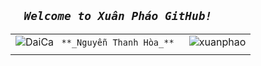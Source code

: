## **_`   Welcome to Xuân Pháo GitHub!   `_**
|  | |
| :---: | :---: |
| ![DaiCa](https://user-images.githubusercontent.com/83102917/224762789-b8ded563-bcf5-4d1c-b0f4-dc3300b00cd3.png) `  **_Nguyễn Thanh Hòa_**  ` | ![xuanphao](https://user-images.githubusercontent.com/83102917/224814542-46186aec-298b-4b4b-a9de-9232ebf9c2a8.svg) |
| | |




 

<!-- <a href="https://www.youtube.com/channel/UCxvQ4j_oWcUrUkGbHWs4dLw" target="_blank">
  <img src="xuanphao.svg" width="1200" alt="XuanPhao" />
</a> -->


